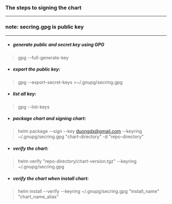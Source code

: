 <h3>The steps to signing the chart</h3>

---------------------------------

<h3>note: secring.gpg is public key </h3>

---------------------------------
- ##### generate public and secret key using GPG
> gpg --full-generate-key

- ##### export the public key:
> gpg --export-secret-keys >~/.gnupg/secring.gpg

- ##### list all key:
> gpg --list-keys

- ##### package chart and signing chart:
> helm package --sign --key duongdx@gmail.com --keyring ~/.gnupg/secring.gpg "chart-directory" -d "repo-directory"

- ##### verify the chart:
> helm verify "repo-directory/chart-version.tgz" --keyring ~/.gnupg/secring.gpg

- ##### verify the chart when install chart:
> helm install --verify --keyring ~/.gnupg/secring.gpg "install_name" "chart_name_alias"
